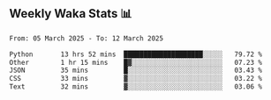 ## Weekly Waka Stats 📊
<!--START_SECTION:waka-->

```txt
From: 05 March 2025 - To: 12 March 2025

Python       13 hrs 52 mins  ████████████████████░░░░░   79.72 %
Other        1 hr 15 mins    █▓░░░░░░░░░░░░░░░░░░░░░░░   07.23 %
JSON         35 mins         █░░░░░░░░░░░░░░░░░░░░░░░░   03.43 %
CSS          33 mins         ▓░░░░░░░░░░░░░░░░░░░░░░░░   03.22 %
Text         32 mins         ▓░░░░░░░░░░░░░░░░░░░░░░░░   03.06 %
```

<!--END_SECTION:waka-->

<!--

Here are some ideas to get you started:

- 🔭 I’m currently working on (way to add branches committed on)
- 🌱 I’m currently learning Web Frameworks and Machine Learning! (Lisp, JS (react & angular), Python, and __)
- 💬 Ask me about ...
- 📫 How to reach me: 
- 😄 Pronouns: He/Him/His
- ⚡ Fun fact: ...

that-recsys-lab
-->
